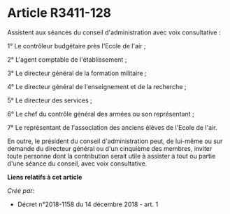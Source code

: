 # Article R3411-128

Assistent aux séances du conseil d'administration avec voix consultative :

1° Le contrôleur budgétaire près l'Ecole de l'air ;

2° L'agent comptable de l'établissement ;

3° Le directeur général de la formation militaire ;

4° Le directeur général de l'enseignement et de la recherche ;

5° Le directeur des services ;

6° Le chef du contrôle général des armées ou son représentant ;

7° Le représentant de l'association des anciens élèves de l'Ecole de l'air.

En outre, le président du conseil d'administration peut, de lui-même ou sur demande du directeur général ou d'un cinquième
des membres, inviter toute personne dont la contribution serait utile à assister à tout ou partie d'une séance du conseil,
avec voix consultative.

**Liens relatifs à cet article**

_Créé par_:

  - Décret n°2018-1158 du 14 décembre 2018 - art. 1
